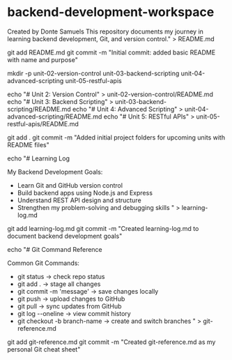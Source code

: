   # backend-development-workspace

Created by Donte Samuels
This repository documents my journey in learning backend development, Git, and version control." > README.md

git add README.md
git commit -m "Initial commit: added basic README with name and purpose"

mkdir -p unit-02-version-control unit-03-backend-scripting unit-04-advanced-scripting unit-05-restful-apis

echo "# Unit 2: Version Control" > unit-02-version-control/README.md
echo "# Unit 3: Backend Scripting" > unit-03-backend-scripting/README.md
echo "# Unit 4: Advanced Scripting" > unit-04-advanced-scripting/README.md
echo "# Unit 5: RESTful APIs" > unit-05-restful-apis/README.md

git add .
git commit -m "Added initial project folders for upcoming units with README files"

echo "# Learning Log

My Backend Development Goals:
- Learn Git and GitHub version control
- Build backend apps using Node.js and Express
- Understand REST API design and structure
- Strengthen my problem-solving and debugging skills
" > learning-log.md

git add learning-log.md
git commit -m "Created learning-log.md to document backend development goals"




echo "# Git Command Reference

Common Git Commands:
- git status → check repo status
- git add . → stage all changes
- git commit -m 'message' → save changes locally
- git push → upload changes to GitHub
- git pull → sync updates from GitHub
- git log --oneline → view commit history
- git checkout -b branch-name → create and switch branches
" > git-reference.md

git add git-reference.md
git commit -m "Created git-reference.md as my personal Git cheat sheet"



